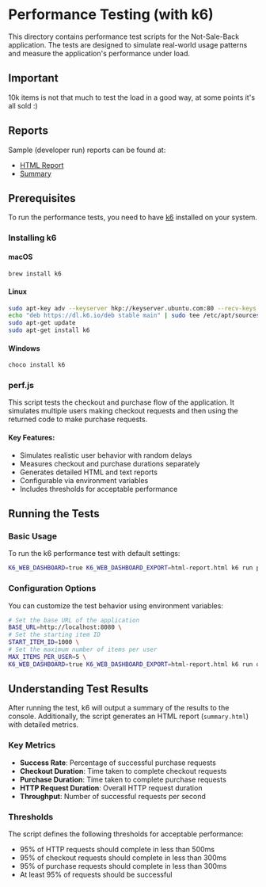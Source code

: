 # Performance Testing (with k6)

This directory contains performance test scripts for the Not-Sale-Back application. The tests are designed to simulate real-world usage patterns and measure the application's performance under load.

## Important
10k items is not that much to test the load in a good way, at some points it's all sold :)

## Reports
Sample (developer run) reports can be found at:
- [HTML Report](html-report.html)
- [Summary](summary.html)

## Prerequisites

To run the performance tests, you need to have [k6](https://k6.io/) installed on your system.

### Installing k6

#### macOS
```bash
brew install k6
```

#### Linux
```bash
sudo apt-key adv --keyserver hkp://keyserver.ubuntu.com:80 --recv-keys C5AD17C747E3415A3642D57D77C6C491D6AC1D69
echo "deb https://dl.k6.io/deb stable main" | sudo tee /etc/apt/sources.list.d/k6.list
sudo apt-get update
sudo apt-get install k6
```

#### Windows
```bash
choco install k6
```

### perf.js

This script tests the checkout and purchase flow of the application. It simulates multiple users making checkout requests and then using the returned code to make purchase requests.

#### Key Features:
- Simulates realistic user behavior with random delays
- Measures checkout and purchase durations separately
- Generates detailed HTML and text reports
- Configurable via environment variables
- Includes thresholds for acceptable performance

## Running the Tests

### Basic Usage

To run the k6 performance test with default settings:

```bash
K6_WEB_DASHBOARD=true K6_WEB_DASHBOARD_EXPORT=html-report.html k6 run perf.js
```

### Configuration Options

You can customize the test behavior using environment variables:

```bash
# Set the base URL of the application
BASE_URL=http://localhost:8080 \
# Set the starting item ID
START_ITEM_ID=1000 \
# Set the maximum number of items per user
MAX_ITEMS_PER_USER=5 \
K6_WEB_DASHBOARD=true K6_WEB_DASHBOARD_EXPORT=html-report.html k6 run dev/perf.js
```

## Understanding Test Results

After running the test, k6 will output a summary of the results to the console. Additionally, the script generates an HTML report (`summary.html`) with detailed metrics.

### Key Metrics

- **Success Rate**: Percentage of successful purchase requests
- **Checkout Duration**: Time taken to complete checkout requests
- **Purchase Duration**: Time taken to complete purchase requests
- **HTTP Request Duration**: Overall HTTP request duration
- **Throughput**: Number of successful requests per second

### Thresholds

The script defines the following thresholds for acceptable performance:

- 95% of HTTP requests should complete in less than 500ms
- 95% of checkout requests should complete in less than 300ms
- 95% of purchase requests should complete in less than 300ms
- At least 95% of requests should be successful
